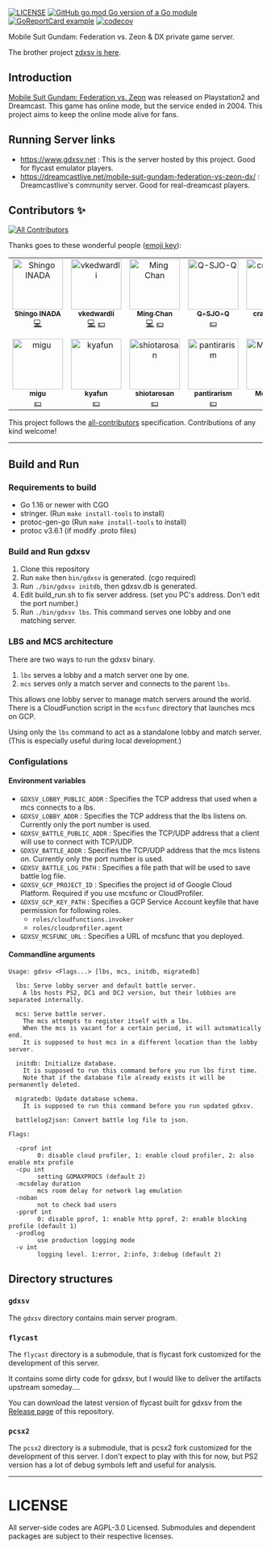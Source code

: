 [![LICENSE](https://img.shields.io/github/license/inada-s/gdxsv)](LICENSE)
[![GitHub go.mod Go version of a Go module](https://img.shields.io/github/go-mod/go-version/inada-s/gdxsv)](https://github.com/inada-s/gdxsv)
[![GoReportCard example](https://goreportcard.com/badge/github.com/inada-s/gdxsv)](https://goreportcard.com/report/github.com/inada-s/gdxsv)
[![codecov](https://codecov.io/gh/inada-s/gdxsv/branch/master/graph/badge.svg?token=WD6DL2ZT5G)](https://codecov.io/gh/inada-s/gdxsv)



Mobile Suit Gundam: Federation vs. Zeon & DX private game server.

The brother project [zdxsv is here](https://github.com/inada-s/zdxsv).

## Introduction
[Mobile Suit Gundam: Federation vs. Zeon](https://en.wikipedia.org/wiki/Mobile_Suit_Gundam:_Federation_vs._Zeon) was released on Playstation2 and Dreamcast.
This game has online mode, but the service ended in 2004. This project aims to keep the online mode alive for fans.

## Running Server links
- https://www.gdxsv.net : This is the server hosted by this project. Good for flycast emulator players.
- https://dreamcastlive.net/mobile-suit-gundam-federation-vs-zeon-dx/ : Dreamcastlive's community server. Good for real-dreamcast players.


## Contributors ✨

<!-- ALL-CONTRIBUTORS-BADGE:START - Do not remove or modify this section -->
[![All Contributors](https://img.shields.io/badge/all_contributors-12-orange.svg?style=flat-square)](#contributors-)
<!-- ALL-CONTRIBUTORS-BADGE:END -->

Thanks goes to these wonderful people ([emoji key](https://allcontributors.org/docs/en/emoji-key)):

<!-- ALL-CONTRIBUTORS-LIST:START - Do not remove or modify this section -->
<!-- prettier-ignore-start -->
<!-- markdownlint-disable -->
<table>
  <tbody>
    <tr>
      <td align="center" valign="top" width="14.28%"><a href="https://github.com/inada-s"><img src="https://avatars.githubusercontent.com/u/1726079?v=4?s=100" width="100px;" alt="Shingo INADA"/><br /><sub><b>Shingo INADA</b></sub></a><br /><a href="https://github.com/inada-s/gdxsv/commits?author=inada-s" title="Code">💻</a></td>
      <td align="center" valign="top" width="14.28%"><a href="https://github.com/vkedwardli"><img src="https://avatars.githubusercontent.com/u/602245?v=4?s=100" width="100px;" alt="vkedwardli"/><br /><sub><b>vkedwardli</b></sub></a><br /><a href="https://github.com/inada-s/gdxsv/commits?author=vkedwardli" title="Code">💻</a> <a href="#financial-vkedwardli" title="Financial">💵</a></td>
      <td align="center" valign="top" width="14.28%"><a href="https://github.com/htc001120"><img src="https://avatars.githubusercontent.com/u/6858053?v=4?s=100" width="100px;" alt="Ming Chan"/><br /><sub><b>Ming Chan</b></sub></a><br /><a href="https://github.com/inada-s/gdxsv/commits?author=htc001120" title="Code">💻</a> <a href="#financial-htc001120" title="Financial">💵</a></td>
      <td align="center" valign="top" width="14.28%"><a href="https://github.com/Q-SJO-Q"><img src="https://avatars.githubusercontent.com/u/86608532?v=4?s=100" width="100px;" alt="Q-SJO-Q"/><br /><sub><b>Q-SJO-Q</b></sub></a><br /><a href="#financial-Q-SJO-Q" title="Financial">💵</a></td>
      <td align="center" valign="top" width="14.28%"><a href="https://github.com/crazytaka3"><img src="https://avatars.githubusercontent.com/u/86925395?v=4?s=100" width="100px;" alt="crazytaka3"/><br /><sub><b>crazytaka3</b></sub></a><br /><a href="#financial-crazytaka3" title="Financial">💵</a></td>
      <td align="center" valign="top" width="14.28%"><a href="https://www.facebook.com/Mobile.Suit.Gundam.DX/"><img src="https://avatars.githubusercontent.com/u/87101475?v=4?s=100" width="100px;" alt="HK-DX-Players"/><br /><sub><b>HK-DX-Players</b></sub></a><br /><a href="#financial-HK-DX-Players" title="Financial">💵</a></td>
      <td align="center" valign="top" width="14.28%"><a href="https://github.com/SMGMpartner"><img src="https://avatars.githubusercontent.com/u/102720932?v=4?s=100" width="100px;" alt="SMGMpartner"/><br /><sub><b>SMGMpartner</b></sub></a><br /><a href="#financial-SMGMpartner" title="Financial">💵</a></td>
    </tr>
    <tr>
      <td align="center" valign="top" width="14.28%"><a href="https://github.com/MIGUSUKE"><img src="https://avatars.githubusercontent.com/u/88677965?v=4?s=100" width="100px;" alt="migu"/><br /><sub><b>migu</b></sub></a><br /><a href="#financial-MIGUSUKE" title="Financial">💵</a></td>
      <td align="center" valign="top" width="14.28%"><a href="https://github.com/kyafun"><img src="https://avatars.githubusercontent.com/u/91416014?v=4?s=100" width="100px;" alt="kyafun"/><br /><sub><b>kyafun</b></sub></a><br /><a href="#financial-kyafun" title="Financial">💵</a></td>
      <td align="center" valign="top" width="14.28%"><a href="https://github.com/shiotarosan"><img src="https://avatars.githubusercontent.com/u/142133668?v=4?s=100" width="100px;" alt="shiotarosan"/><br /><sub><b>shiotarosan</b></sub></a><br /><a href="#financial-shiotarosan" title="Financial">💵</a></td>
      <td align="center" valign="top" width="14.28%"><a href="https://github.com/pantirarism"><img src="https://avatars.githubusercontent.com/u/121621351?v=4?s=100" width="100px;" alt="pantirarism"/><br /><sub><b>pantirarism</b></sub></a><br /><a href="#financial-pantirarism" title="Financial">💵</a></td>
      <td align="center" valign="top" width="14.28%"><a href="https://github.com/Moumann"><img src="https://avatars.githubusercontent.com/u/142133266?v=4?s=100" width="100px;" alt="Moumann"/><br /><sub><b>Moumann</b></sub></a><br /><a href="#financial-Moumann" title="Financial">💵</a></td>
    </tr>
  </tbody>
</table>

<!-- markdownlint-restore -->
<!-- prettier-ignore-end -->

<!-- ALL-CONTRIBUTORS-LIST:END -->

This project follows the [all-contributors](https://github.com/all-contributors/all-contributors) specification. Contributions of any kind welcome!

---

## Build and Run


### Requirements to build
- Go 1.16 or newer with CGO
- stringer. (Run `make install-tools` to install)
- protoc-gen-go (Run `make install-tools` to install)
- protoc v3.6.1 (if modify .proto files)


### Build and Run gdxsv
1. Clone this repository
1. Run `make` then `bin/gdxsv` is generated. (cgo required)
1. Run `./bin/gdxsv initdb`, then gdxsv.db is generated.
1. Edit build_run.sh to fix server address. (set you PC's address. Don't edit the port number.)
1. Run `./bin/gdxsv lbs`. This command serves one lobby and one matching server.


### LBS and MCS architecture
There are two ways to run the gdxsv binary.
1. `lbs` serves a lobby and a match server one by one.
2. `mcs` serves only a match server and connects to the parent `lbs`.

This allows one lobby server to manage match servers around the world.
There is a CloudFunction script in the `mcsfunc` directory that launches mcs on GCP.

Using only the `lbs` command to act as a standalone lobby and match server. (This is especially useful during local development.)


### Configulations

#### Environment variables
- `GDXSV_LOBBY_PUBLIC_ADDR` : Specifies the TCP address that used when a mcs connects to a lbs.
- `GDXSV_LOBBY_ADDR` :  Specifies the TCP address that the lbs listens on. Currently only the port number is used.
- `GDXSV_BATTLE_PUBLIC_ADDR` : Specifies the TCP/UDP address that a client will use to connect with TCP/UDP.
- `GDXSV_BATTLE_ADDR` : Specifies the TCP/UDP address that the mcs listens on. Currently only the port number is used.
- `GDXSV_BATTLE_LOG_PATH` : Specifies a file path that will be used to save battle log file.
- `GDXSV_GCP_PROJECT_ID` : Specifies the project id of Google Cloud Platform. Required if you use mcsfunc or CloudProfiler.
- `GDXSV_GCP_KEY_PATH` : Specifies a GCP Service Account keyfile that have permission for following roles.
  - `roles/cloudfunctions.invoker`
  - `roles/cloudprofiler.agent`
- `GDXSV_MCSFUNC_URL` : Specifies a URL of mcsfunc that you deployed.

#### Commandline arguments
```
Usage: gdxsv <Flags...> [lbs, mcs, initdb, migratedb]

  lbs: Serve lobby server and default battle server.
    A lbs hosts PS2, DC1 and DC2 version, but their lobbies are separated internally.

  mcs: Serve battle server.
    The mcs attempts to register itself with a lbs.
    When the mcs is vacant for a certain period, it will automatically end.
    It is supposed to host mcs in a different location than the lobby server.

  initdb: Initialize database.
    It is supposed to run this command before you run lbs first time.
    Note that if the database file already exists it will be permanently deleted.

  migratedb: Update database schema.
    It is supposed to run this command before you run updated gdxsv.

  battlelog2json: Convert battle log file to json.

Flags:

  -cprof int
        0: disable cloud profiler, 1: enable cloud profiler, 2: also enable mtx profile
  -cpu int
        setting GOMAXPROCS (default 2)
  -mcsdelay duration
        mcs room delay for network lag emulation
  -noban
        not to check bad users
  -pprof int
        0: disable pprof, 1: enable http pprof, 2: enable blocking profile (default 1)
  -prodlog
        use production logging mode
  -v int
        logging level. 1:error, 2:info, 3:debug (default 2)
```

## Directory structures

### `gdxsv`
The `gdxsv` directory contains main server program.

### `flycast`
The `flycast` directory is a submodule, that is flycast fork customized for the development of this server.

It contains some dirty code for gdxsv, but I would like to deliver the artifacts upstream someday....

You can download the latest version of flycast built for gdxsv from the [Release page](https://github.com/inada-s/flycast/release) of this repository.

### `pcsx2`
The `pcsx2` directory is a submodule, that is pcsx2 fork customized for the development of this server.
I don't expect to play with this for now, but PS2 version has a lot of debug symbols left and useful for analysis.

---

# LICENSE
All server-side codes are AGPL-3.0 Licensed.
Submodules and dependent packages are subject to their respective licenses.



